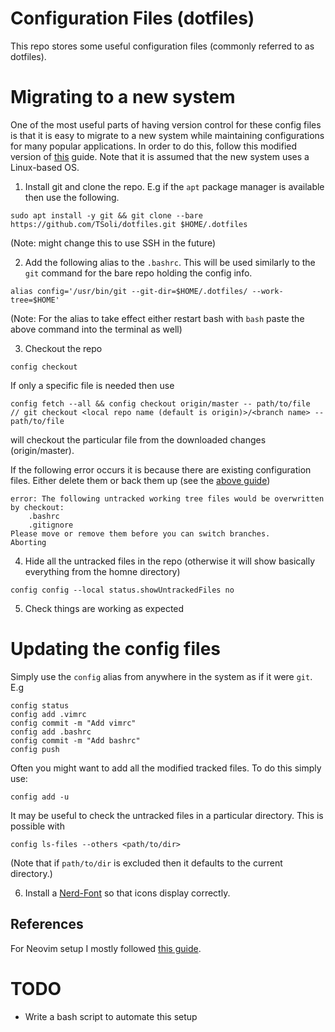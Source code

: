 # Configuration Files \(dotfiles\)

This repo stores some useful configuration files \(commonly referred to as dotfiles\).

# Migrating to a new system

One of the most useful parts of having version control for these config files is that it is easy to migrate to a new system while maintaining configurations for many popular applications. In order to do this, follow this modified version of [this](https://www.atlassian.com/git/tutorials/dotfiles) guide. Note that it is assumed that the new system uses a Linux-based OS.

1. Install git and clone the repo. E.g if the `apt` package manager is available then use the following.
```
sudo apt install -y git && git clone --bare https://github.com/TSoli/dotfiles.git $HOME/.dotfiles
```
\(Note: might change this to use SSH in the future\)

2. Add the following alias to the `.bashrc`. This will be used similarly to the `git` command for the bare repo holding the config info.
```
alias config='/usr/bin/git --git-dir=$HOME/.dotfiles/ --work-tree=$HOME'
```
\(Note: For the alias to take effect either restart bash with `bash` paste the above command into the terminal as well\)

3. Checkout the repo
```
config checkout
```
If only a specific file is needed then use
```
config fetch --all && config checkout origin/master -- path/to/file
// git checkout <local repo name (default is origin)>/<branch name> -- path/to/file
```
will checkout the particular file from the downloaded changes (origin/master).

If the following error occurs it is because there are existing configuration files. Either delete them or back them up \(see the [above guide](https://www.atlassian.com/git/tutorials/dotfiles)\)
```
error: The following untracked working tree files would be overwritten by checkout:
    .bashrc
    .gitignore
Please move or remove them before you can switch branches.
Aborting
```

4. Hide all the untracked files in the repo (otherwise it will show basically everything from the homne directory)
```
config config --local status.showUntrackedFiles no
```

5. Check things are working as expected

# Updating the config files

Simply use the `config` alias from anywhere in the system as if it were `git`. E.g

```
config status
config add .vimrc
config commit -m "Add vimrc"
config add .bashrc
config commit -m "Add bashrc"
config push
```

Often you might want to add all the modified tracked files. To do this simply use:
```
config add -u
```

It may be useful to check the untracked files in a particular directory. This is possible with
```
config ls-files --others <path/to/dir>
```
\(Note that if `path/to/dir` is excluded then it defaults to the current directory.\)

6. Install a [Nerd-Font](https://github.com/ryanoasis/nerd-fonts) so that icons display correctly.

## References

For Neovim setup I mostly followed [this guide](https://www.youtube.com/playlist?list=PLhoH5vyxr6Qq41NFL4GvhFp-WLd5xzIzZ).

# TODO

- Write a bash script to automate this setup
